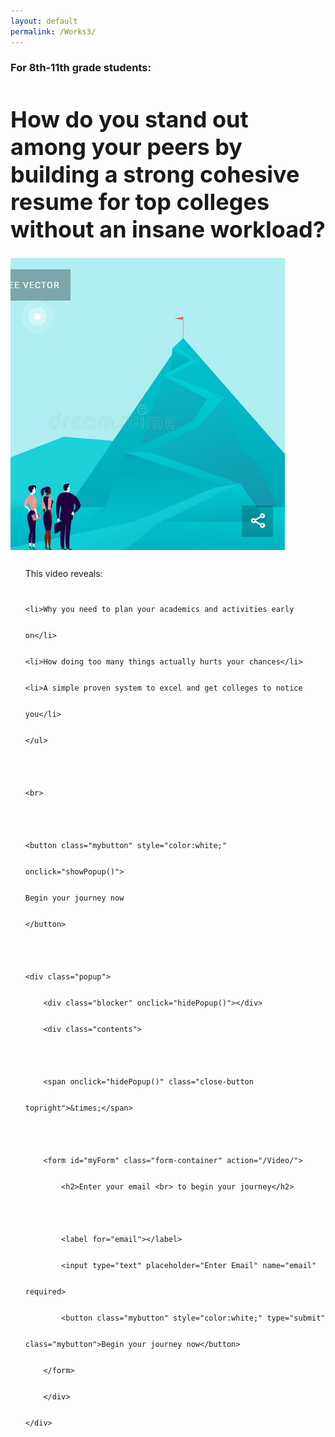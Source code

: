 ```yaml
---
layout: default
permalink: /Works3/
---
```

<!-- Work in progress. Try this again:
https://medium.com/@dmccoy/how-to-submit-an-html-form-to-google-sheets-without-google-forms-b833952cc175 -->
<sectionpd>
<h3>For 8th-11th grade students:</h3>
<h1 style="font-size: 36px;">How do you stand out among your peers by <br>building a strong cohesive resume for top colleges<br> without an insane workload?</h1>

  <img class="sectionpdPicture sectionpdLeft" src="/images/goal.png" alt="MountainTop">
  <div class="sectionpdContent sectionpdRight">
    <ul class="yes" style="line-height: 3;">This video reveals:
    
    <li>Why you need to plan your academics and activities early on</li>
    <li>How doing too many things actually hurts your chances</li>
    <li>A simple proven system to excel and get colleges to notice you</li>
    </ul>

    <br>

    <button class="mybutton" style="color:white;" onclick="showPopup()">
    Begin your journey now
    </button>

    <div class="popup">
        <div class="blocker" onclick="hidePopup()"></div>
        <div class="contents">

        <span onclick="hidePopup()" class="close-button topright">&times;</span>

        <form id="myForm" class="form-container" action="/Video/">
            <h2>Enter your email <br> to begin your journey</h2>

            <label for="email"></label>
            <input type="text" placeholder="Enter Email" name="email" required>
            <button class="mybutton" style="color:white;" type="submit" class="mybutton">Begin your journey now</button>
        </form>
        </div>
    </div>
  </div>
</sectionpd>

<script>
const popup = document.querySelector('.popup');
function showPopup() {
  popup.classList.add('open');
}
function hidePopup() {
  popup.classList.remove('open');
}

/*
const form1 = document.forms['myForm']
var form2 = document.getElementById("myForm")
*/
var $form = $('form#myForm')
const url = 'https://script.google.com/macros/s/AKfycbxqG2lS_HAa1swJ31Xl3F912tJXzk26s0ASB5pwA2IikNo-ojSIF1hC74n88MUHPiZ8/exec'
const myjson = '{"email":"a@b.c"}'

$("#myForm").submit (function() { 

  var jq = $.ajax({
    url: url,
    method: "GET",
    dataType: "json",
    data: $form.serializeJSON()
  }).success(
    alert("Success\n")
  );

  //alert("GEETA:\n" + $form.serializeJSON());
  document.getElementById("myForm").reset(); 
});

function foo() {
  var jq = $.ajax({
    url: url,
    method: "GET",
    dataType: "json",
    data: $form.serializeObject()
  });

}
</script>
